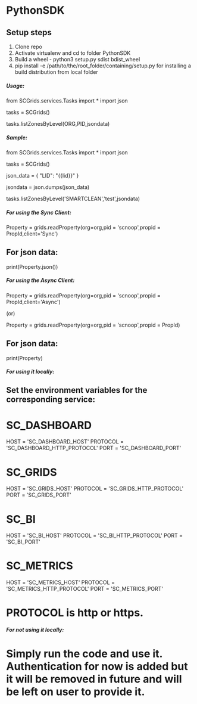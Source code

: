 # PythonSDK

## Setup steps

1. Clone repo
2. Activate virtualenv and cd to folder PythonSDK
3. Build a wheel - python3 setup.py sdist bdist_wheel
4. pip install -e /path/to/the/root_folder/containing/setup.py  for installing a build distribution from local folder


##### Usage:

from SCGrids.services.Tasks import * 
import json

tasks = SCGrids()


tasks.listZonesByLevel(ORG,PID,jsondata) 


##### Sample:

from SCGrids.services.Tasks import * 
import json

tasks = SCGrids()

json_data = {
    "LID": "{{lid}}"
}

jsondata = json.dumps(json_data)
 
tasks.listZonesByLevel('SMARTCLEAN','test',jsondata)

##### For using the Sync Client:

Property = grids.readProperty(org=org,pid = 'scnoop',propid = PropId,client='Sync')

## For json data:
print(Property.json())

##### For using the Async Client:

Property = grids.readProperty(org=org,pid = 'scnoop',propid = PropId,client='Async')

(or)

Property = grids.readProperty(org=org,pid = 'scnoop',propid = PropId)

## For json data:
print(Property)

##### For using it locally:

## Set the environment variables for the corresponding service:

# SC_DASHBOARD
HOST = 'SC_DASHBOARD_HOST'
PROTOCOL = 'SC_DASHBOARD_HTTP_PROTOCOL'
PORT = 'SC_DASHBOARD_PORT'

# SC_GRIDS
HOST = 'SC_GRIDS_HOST'
PROTOCOL = 'SC_GRIDS_HTTP_PROTOCOL'
PORT = 'SC_GRIDS_PORT'

# SC_BI
HOST = 'SC_BI_HOST'
PROTOCOL = 'SC_BI_HTTP_PROTOCOL'
PORT = 'SC_BI_PORT'

# SC_METRICS
HOST = 'SC_METRICS_HOST'
PROTOCOL = 'SC_METRICS_HTTP_PROTOCOL'
PORT = 'SC_METRICS_PORT'

# PROTOCOL is http or https.

##### For not using it locally:

# Simply run the code and use it. Authentication for now is added but it will be removed in future and will be left on user to provide it.


